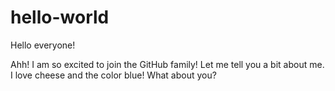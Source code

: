 # hello-world


Hello everyone!

Ahh! I am so excited to join the GitHub family! Let me tell you a bit about me. I love cheese and the color blue! What about you?

